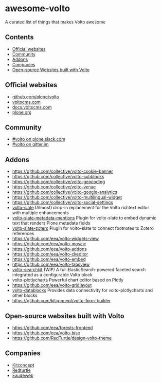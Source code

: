 # awesome-volto
A curated list of things that makes Volto awesome

## Contents

- [Official websites](#official-websites)
- [Community](#community)
- [Addons](#addons)
- [Companies](#companies)
- [Open-source Websites built with Volto](#open-source-websites-built-with-volto)

## Official websites

- [github.com/plone/volto](https://github.com/plone/volto)
- [voltocms.com](https://voltocms.com)
- [docs.voltocms.com](https://docs.voltocms.com)
- [plone.org](https://plone.org)

## Community

- [#volto on plone.slack.com](https://plone.slack.com/)
- [#volto on gitter.im](https://gitter.im/plone/volto)

## Addons

- https://github.com/collective/volto-cookie-banner
- https://github.com/collective/volto-subblocks
- https://github.com/collective/volto-geocoding
- https://github.com/collective/volto-venue
- https://github.com/collective/volto-google-analytics
- https://github.com/collective/volto-multilingual-widget
- https://github.com/collective/volto-social-settings
- [volto-slate](https://github.com/eea/volto-slate) (Almost) drop-in replacement for the Volto richtext editor with multiple enhancements
- [volto-slate-metadata-mentions](https://github.com/eea/volto-slate-metadata-mentions) Plugin for volto-slate to embed dynamic text that renders Plone metadata fields
- [volto-slate-zotero](https://github.com/eea/volto-slate-zotero) Plugin for volto-slate to connect footnotes to Zotero references
- https://github.com/eea/volto-widgets-view
- https://github.com/eea/volto-mosaic
- https://github.com/eea/volto-addons
- https://github.com/eea/volto-ckeditor
- https://github.com/eea/volto-embed
- https://github.com/eea/volto-tabsview
- [volto-searchkit](https://github.com/eea/volto-searchkit) (WIP) A full ElasticSearch-powered faceted search integrated as a configurable Volto block
- [volto-plotlycharts](https://github.com/eea/volto-plotlycharts) Powerful chart editor based on Plotly
- https://github.com/eea/volto-gridlayout
- [volto-datablocks](https://github.com/eea/volto-datablocks) Provides data connectivity for volto-plotlycharts and other blocks
- https://github.com/kitconcept/volto-form-builder

## Open-source websites built with Volto

- https://github.com/eea/forests-frontend
- https://github.com/eea/volto-bise
- https://github.com/RedTurtle/design-volto-theme

## Companies

- [Kitconcept](https://kitconcept.com/)
- [Redturtle](https://www.redturtle.it/)
- [Eaudeweb](https://www.eaudeweb.ro/)
